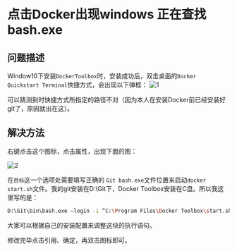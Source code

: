 ﻿# 点击Docker出现windows 正在查找bash.exe

## 问题描述
Window10下安装`DockerToolbox`时，安装成功后，双击桌面的`Docker Quickstart Terminal`快捷方式，会出现以下弹框： 
![1](https://img-blog.csdn.net/20180916113230635?watermark/2/text/aHR0cHM6Ly9ibG9nLmNzZG4ubmV0L2R0YTA1MDI=/font/5a6L5L2T/fontsize/400/fill/I0JBQkFCMA==/dissolve/70)

可以猜测到时快捷方式所指定的路径不对（因为本人在安装Docker前已经安装好git了，原因就出在这）。

## 解决方法
右键点击这个图标，点击属性，出现下面的图：

![2](https://img-blog.csdn.net/20180916113251736?watermark/2/text/aHR0cHM6Ly9ibG9nLmNzZG4ubmV0L2R0YTA1MDI=/font/5a6L5L2T/fontsize/400/fill/I0JBQkFCMA==/dissolve/70)

在`目标`这一个选项处需要填写正确的 `Git bash.exe`文件位置来启动`docker start.sh`文件。我的git安装在D:\Git下，Docker Toolbox安装在C盘。所以我这里写的是：
```bash
D:\Git\bin\bash.exe –login -i “C:\Program Files\Docker Toolbox\start.sh”
```

大家可以根据自己的安装配置来调整这块的执行语句。

修改完毕点击引用、确定，再双击图标即可。